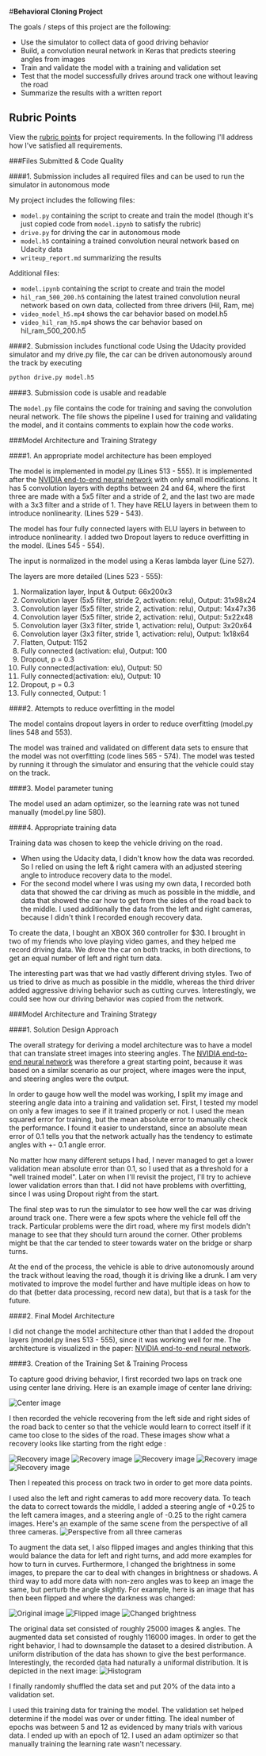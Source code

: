 #**Behavioral Cloning Project** 

The goals / steps of this project are the following:
* Use the simulator to collect data of good driving behavior
* Build, a convolution neural network in Keras that predicts steering angles from images
* Train and validate the model with a training and validation set
* Test that the model successfully drives around track one without leaving the road
* Summarize the results with a written report


[//]: # (Image References)

[center]: ./examples/center.jpg "Center image"
[recover_01]: ./examples/recovery_01.jpg "Recovery Image"
[recover_02]: ./examples/recovery_02.jpg "Recovery Image"
[recover_03]: ./examples/recovery_03.jpg "Recovery Image"
[recover_04]: ./examples/recovery_04.jpg "Recovery Image"
[recover_05]: ./examples/recovery_05.jpg "Recovery Image"
[normal]: ./examples/normal.jpg "Normal Image"
[flipped]: ./examples/flipped.jpg "Flipped Image"
[brightness]: ./examples/brightness.jpg "Image with changed brightness"
[cameras]: ./examples/left_center_right.png "Images from all three cameras"
[histogram]: ./examples/histogram.png "Histogram of dataset"

## Rubric Points
View the [rubric points](https://review.udacity.com/#!/rubrics/432/view) for project requirements. In the following I'll address how I've satisfied all requirements.

###Files Submitted & Code Quality

####1. Submission includes all required files and can be used to run the simulator in autonomous mode

My project includes the following files:
* `model.py` containing the script to create and train the model (though it's just copied code from `model.ipynb` to satisfy the rubric)
* `drive.py` for driving the car in autonomous mode
* `model.h5` containing a trained convolution neural network based on Udacity data
* `writeup_report.md` summarizing the results

Additional files:
* `model.ipynb` containing the script to create and train the model
* `hil_ram_500_200.h5` containing the latest trained convolution neural network based on own data, collected from three drivers (Hil, Ram, me)
* `video_model_h5.mp4` shows the car behavior based on model.h5
* `video_hil_ram_h5.mp4` shows the car behavior based on hil_ram_500_200.h5

####2. Submission includes functional code
Using the Udacity provided simulator and my drive.py file, the car can be driven autonomously around the track by executing 
```sh
python drive.py model.h5
```

####3. Submission code is usable and readable

The `model.py` file contains the code for training and saving the convolution neural network. The file shows the pipeline I used for training and validating the model, and it contains comments to explain how the code works.

###Model Architecture and Training Strategy

####1. An appropriate model architecture has been employed

The model is implemented in model.py (Lines 513 - 555). It is implemented after the [NVIDIA end-to-end neural network](http://images.nvidia.com/content/tegra/automotive/images/2016/solutions/pdf/end-to-end-dl-using-px.pdf) with only small modifications. It has 5 convolution layers with depths between 24 and 64, where the first three are made with a 5x5 filter and a stride of 2, and the last two are made with a 3x3 filter and a stride of 1. They have RELU layers in between them to introduce nonlinearity. (Lines 529 - 543).

The model has four fully connected layers with ELU layers in between to introduce nonlinearity. I added two Dropout layers to reduce overfitting in the model. (Lines 545 - 554).

The input is normalized in the model using a Keras lambda layer (Line 527).

The layers are more detailed (Lines 523 - 555):

1. Normalization layer, Input & Output: 66x200x3
2. Convolution layer (5x5 filter, stride 2, activation: relu), Output: 31x98x24
3. Convolution layer (5x5 filter, stride 2, activation: relu), Output: 14x47x36
4. Convolution layer (5x5 filter, stride 2, activation: relu), Output: 5x22x48
5. Convolution layer (3x3 filter, stride 1, activation: relu), Output: 3x20x64
6. Convolution layer (3x3 filter, stride 1, activation: relu), Output: 1x18x64
7. Flatten, Output: 1152
9. Fully connected (activation: elu), Output: 100
10. Dropout, p = 0.3
11. Fully connected(activation: elu), Output: 50
12. Fully connected(activation: elu), Output: 10
13. Dropout, p = 0.3
14. Fully connected, Output: 1

####2. Attempts to reduce overfitting in the model

The model contains dropout layers in order to reduce overfitting (model.py lines 548 and 553). 

The model was trained and validated on different data sets to ensure that the model was not overfitting (code lines 565 - 574). The model was tested by running it through the simulator and ensuring that the vehicle could stay on the track.

####3. Model parameter tuning

The model used an adam optimizer, so the learning rate was not tuned manually (model.py line 580).

####4. Appropriate training data

Training data was chosen to keep the vehicle driving on the road. 
* When using the Udacity data, I didn't know how the data was recorded. So I relied on using the left & right camera with an adjusted steering angle to introduce recovery data to the model. 
* For the second model where I was using my own data, I recorded both data that showed the car driving as much as possible in the middle, and data that showed the car how to get from the sides of the road back to the middle. I used additionally the data from the left and right cameras, because I didn't think I recorded enough recovery data. 

To create the data, I bought an XBOX 360 controller for $30. I brought in two of my friends who love playing video games, and they helped me record driving data. We drove the car on both tracks, in both directions, to get an equal number of left and right turn data.

The interesting part was that we had vastly different driving styles. Two of us tried to drive as much as possible in the middle, whereas the third driver added aggressive driving behavior such as cutting curves. Interestingly, we could see how our driving behavior was copied from the network.

###Model Architecture and Training Strategy

####1. Solution Design Approach

The overall strategy for deriving a model architecture was to have a model that can translate street images into steering angles. The [NVIDIA end-to-end neural network](http://images.nvidia.com/content/tegra/automotive/images/2016/solutions/pdf/end-to-end-dl-using-px.pdf) was therefore a great starting point, because it was based on a similar scenario as our project, where images were the input, and steering angles were the output.

In order to gauge how well the model was working, I split my image and steering angle data into a training and validation set. First, I tested my model on only a few images to see if it trained properly or not. I used the mean squared error for training, but the mean absolute error to manually check the performance. I found it easier to understand, since an absolute mean error of 0.1 tells you that the network actually has the tendency to estimate angles with +- 0.1 angle error. 

No matter how many different setups I had, I never managed to get a lower validation mean absolute error than 0.1, so I used that as a threshold for a "well trained model". Later on when I'll revisit the project, I'll try to achieve lower validation errors than that. I did not have problems with overfitting, since I was using Dropout right from the start.

The final step was to run the simulator to see how well the car was driving around track one. There were a few spots where the vehicle fell off the track. Particular problems were the dirt road, where my first models didn't manage to see that they should turn around the corner. Other problems might be that the car tended to steer towards water on the bridge or sharp turns.

At the end of the process, the vehicle is able to drive autonomously around the track without leaving the road, though it is driving like a drunk. I am very motivated to improve the model further and have multiple ideas on how to do that (better data processing, record new data), but that is a task for the future.

####2. Final Model Architecture

I did not change the model architecture other than that I added the dropout layers (model.py lines 513 - 555), since it was working well for me. The architecture is visualized in the paper: [NVIDIA end-to-end neural network](http://images.nvidia.com/content/tegra/automotive/images/2016/solutions/pdf/end-to-end-dl-using-px.pdf).

####3. Creation of the Training Set & Training Process

To capture good driving behavior, I first recorded two laps on track one using center lane driving. Here is an example image of center lane driving:

![Center image][center]

I then recorded the vehicle recovering from the left side and right sides of the road back to center so that the vehicle would learn to correct itself if it came too close to the sides of the road. These images show what a recovery looks like starting from the right edge :

![Recovery image][recover_01]
![Recovery image][recover_02]
![Recovery image][recover_03]
![Recovery image][recover_04]
![Recovery image][recover_05]

Then I repeated this process on track two in order to get more data points.

I used also the left and right cameras to add more recovery data. To teach the data to correct towards the middle, I added a steering angle of +0.25 to the left camera images, and a steering angle of -0.25 to the right camera images. Here's an example of the same scene from the perspective of all three cameras.
![Perspective from all three cameras][cameras]

To augment the data set, I also flipped images and angles thinking that this would balance the data for left and right turns, and add more examples for how to turn in curves. Furthermore, I changed the brightness in some images, to prepare the car to deal with changes in brightness or shadows. A third way to add more data with non-zero angles was to keep an image the same, but perturb the angle slightly. For example, here is an image that has then been flipped and where the darkness was changed:

![Original image][normal]
![Flipped image][flipped]
![Changed brightness][brightness]

The original data set consisted of roughly 25000 images & angles. The augmented data set consisted of roughly 116000 images. In order to get the right behavior, I had to downsample the dataset to a desired distribution. A uniform distribution of the data has shown to give the best performance. Interestingly, the recorded data had naturally a uniformal distribution. It is depicted in the next image:
![Histogram][histogram]


I finally randomly shuffled the data set and put 20% of the data into a validation set. 

I used this training data for training the model. The validation set helped determine if the model was over or under fitting. The ideal number of epochs was between 5 and 12 as evidenced by many trials with various data. I ended up with an epoch of 12. I used an adam optimizer so that manually training the learning rate wasn't necessary.

